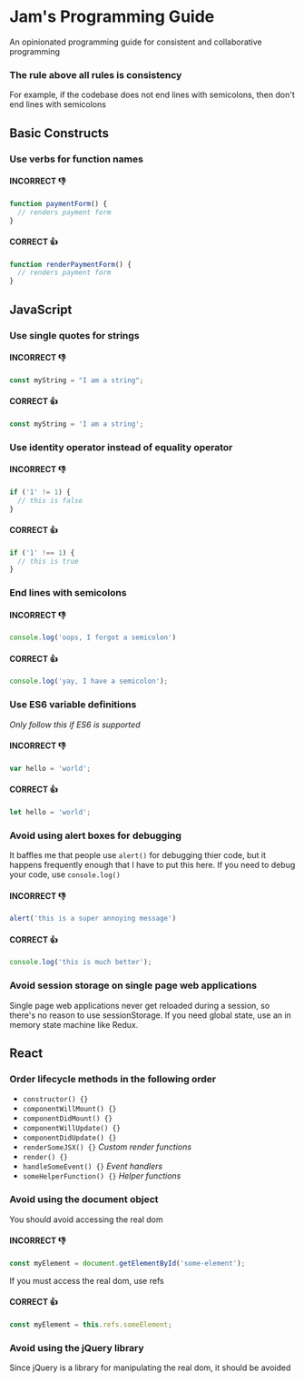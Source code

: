 # Jam's Programming Guide
An opinionated programming guide for consistent and collaborative programming

### The rule above all rules is consistency
For example, if the codebase does not end lines with semicolons, then don't end lines with semicolons

## Basic Constructs

### Use verbs for function names
#### INCORRECT :-1:
```js
function paymentForm() {
  // renders payment form
}
```
#### CORRECT :+1:
```js
function renderPaymentForm() {
  // renders payment form
}
```

## JavaScript

### Use single quotes for strings
#### INCORRECT :-1:
```js
const myString = "I am a string";
```
#### CORRECT :+1:
```js
const myString = 'I am a string';
```

### Use identity operator instead of equality operator
#### INCORRECT :-1:
```js
if ('1' != 1) {
  // this is false
}
```
#### CORRECT :+1:
```js
if ('1' !== 1) {
  // this is true
}
```

### End lines with semicolons
#### INCORRECT :-1:
```js
console.log('oops, I forgot a semicolon')
```
#### CORRECT :+1:
```js
console.log('yay, I have a semicolon');
```

### Use ES6 variable definitions
_Only follow this if ES6 is supported_
#### INCORRECT :-1:
```js
var hello = 'world';
```
#### CORRECT :+1:
```js
let hello = 'world';
```

### Avoid using alert boxes for debugging
It baffles me that people use `alert()` for debugging thier code,
but it happens frequently enough that I have to put this here. If you
need to debug your code, use `console.log()`
#### INCORRECT :-1:
```js
alert('this is a super annoying message')
```
#### CORRECT :+1:
```js
console.log('this is much better');
```

### Avoid session storage on single page web applications
Single page web applications never get reloaded during a session,
so there's no reason to use sessionStorage. If you need global state,
use an in memory state machine like Redux.

## React

### Order lifecycle methods in the following order

* `constructor() {}`
* `componentWillMount() {}`
* `componentDidMount() {}`
* `componentWillUpdate() {}`
* `componentDidUpdate() {}`
* `renderSomeJSX() {}` _Custom render functions_
* `render() {}`
* `handleSomeEvent() {}` _Event handlers_
* `someHelperFunction() {}` _Helper functions_

### Avoid using the document object
You should avoid accessing the real dom
#### INCORRECT :-1:
```js
const myElement = document.getElementById('some-element');
```
If you must access the real dom, use refs
#### CORRECT :+1:
```js
const myElement = this.refs.someElement;
```

### Avoid using the jQuery library
Since jQuery is a library for manipulating the real dom, it should be avoided
